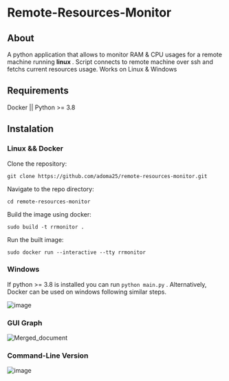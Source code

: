 # Remote-Resources-Monitor

## About
A python application that allows to monitor RAM &amp; CPU usages for a remote machine running <strong>linux </strong>.
Script connects to remote machine over ssh and fetchs current resources usage.
Works on Linux & Windows

## Requirements
Docker || Python >= 3.8

## Instalation

### Linux && Docker

Clone the repository:

```git clone https://github.com/adoma25/remote-resources-monitor.git```

Navigate to the repo directory:

``` cd remote-resources-monitor ```

Build the image using docker:

``` sudo build -t rrmonitor . ```

Run the built image:

``` sudo docker run --interactive --tty rrmonitor ```

### Windows

If python >= 3.8 is installed you can run ``` python main.py ``` . Alternatively, Docker can be used on windows following similar steps.

![image](https://github.com/adoma25/remote-resources-monitor/assets/37664899/32400ba2-79e4-4dc4-8e4b-28d7a8d1219e)

### GUI Graph

![Merged_document](https://github.com/adoma25/remote-resources-monitor/assets/37664899/36d36230-00b4-43ab-9e4a-305f0a8b4f4d)

### Command-Line Version

![image](https://github.com/adoma25/remote-resources-monitor/assets/37664899/6dc44e82-caa4-44d5-962c-b530124607f7)





